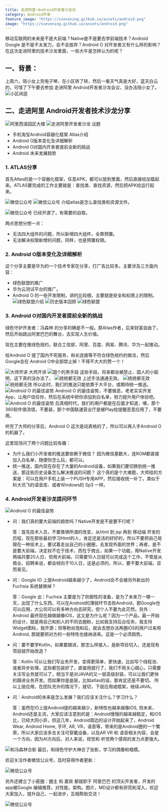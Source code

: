 ```yaml
---
title: 走进阿里-Android开发者沙龙记
category: Android开发
feature_image: "https://ssevening.github.io/assets/android.png"
image: "https://ssevening.github.io/assets/android.png"
---
```


移动互联网的未来是不是大前端？Native是不是要去学前端技术？Android Google 是不是不太发力，会不会放弃？Android O 对开发者又有什么样的影响？在这次走进阿里的技术沙龙里面，一些大牛是怎样认为的呢？

<!-- more -->

## 一、背景：
上周六，陪小女上完电子琴，在小区转了转，然后一看天气真是大好，蓝天白云的，可惜了下午要去参加 走进阿里 Android开发者沙龙会议，没办法陪小女了。
![小区闲逛](https://ssevening.github.io/assets/runtoali/1.jpg)


## 二、走进阿里 Android开发者技术沙龙分享

![阿里西溪园区大楼](https://ssevening.github.io/assets/runtoali/2.jpg)
![走进阿里开发者沙龙](https://ssevening.github.io/assets/runtoali/3.jpg)
议题

* 手机淘宝Android容器化框架 Atlas介绍
* Android O版本变化及详细解析
* Android O对国内开发者提前全新的挑战
* Android 未来发展趋势

### 1. ATLAS分享

首先Atlas的是一个容器化框架，任意APK，都可以放到里面，然后直接给加载起来。ATLAS要完成的工作主要就是：查找类、查找资源，然后把APK给运行起来。

![微信公众号](https://ssevening.github.io/assets/runtoali/4.jpg)
![微信公众号](https://ssevening.github.io/assets/runtoali/5.jpg)
介绍atlas是怎么查找类和资源文件。

![微信公众号](https://ssevening.github.io/assets/runtoali/6.jpg)
已经开源了，有需要的自取。

两点思想分想一点：
* 无法四大组件的问题，所以新增四大组件，全靠预置。
* 无法解决权限新增的问题，同样，也是预置权限。


### 2. Android O版本变化及详细解析

这个分享主要是华为的一个技术专家在分享，打广告比较多。主要涉及三方面内容：
* 绿色联盟的推广
* 华为云测试平台的推广。
* Android O 的一些开发限制，讲的比较细，主要就是安全和权限上的限制。
![绿色联盟介绍](https://ssevening.github.io/assets/runtoali/7.jpg)
![历史版本回顾](https://ssevening.github.io/assets/runtoali/8.jpg)
![绿色联盟](https://ssevening.github.io/assets/runtoali/9.jpg)


### 3. Android O对国内开发者提前全新的挑战

绿色守护开发者：冯森林 的分享的确是不一般。原Atlas作者，后来财富自由了，然后开始跳出阿里巴巴的舞台，去实现人生价值。

现在主要在推绿色规约，联合工信部，阿里、百度、网易、腾讯、华为一起推动。

给Android O 提了国内不死服务，和长连接等不符合绿色规约的做法，然后 Google会在 Android O中全部禁止掉！不得不大大的赞一个！

![大师开讲](https://ssevening.github.io/assets/runtoali/10.jpg)
大师开讲
![国个的黑手段](https://ssevening.github.io/assets/runtoali/11.jpg)
这些手段，将来都会被禁止、国人的小聪明，这下真的没办法了。
![统统都无效](https://ssevening.github.io/assets/runtoali/12.jpg)
上述手法通通无效。
![统统都无效](https://ssevening.github.io/assets/runtoali/13.jpg)
![统统都无效](https://ssevening.github.io/assets/runtoali/14.jpg)
所以此时，我们的推送只能依靠于大平台，或期待统一推送。
![Android O 的最佳姿势](https://ssevening.github.io/assets/runtoali/15.jpg)
Android O 的最佳姿势，不要做恶，老老实实开发App，让用户信任你，然后在系统中把你添加到白名单，努力提升用户体验吧。
![Android O 的最佳姿势](https://ssevening.github.io/assets/runtoali/16.jpg)
后真相时代，我们的用户都是在后面才知道，噢，那个360软件很流氓，不要装，那个中国联通营业厅是被Play给提醒恶意应用了，不要用。

听完了大师的分享后，Android O 这次是动真格的了，所以可以再入手Android O的机器了。

这里现场问了两个问题比较有趣：
* 为什么我们小开发者的推送要依赖于微信？
因为微信基数大，连ROM都直接加入白名单，随便你怎么玩，都可以。
* 统一推送，国内现在存在了大量的Android设备，如果我们要切换到统一推送，那这些历史设备怎么解决推送的问题？
这个真的是个大难题，大师给的方案是：可以在用户手机上装一个PUSH专用APP，然后接收统一补丁。类似于科大讯飞的语音库、或者Windows的 Sp3 一样。


### 4. Android开发者沙龙提问环节
![Android O 的最佳姿势](https://ssevening.github.io/assets/runtoali/17.jpg)


* 问：我们真的要大前端的趋势吗？Native开发是不是要不行呢？
  
  答：首先技术人员，不要畏惧所谓的改变，从html 到 jsp 再到 移动端 开发的历程，现在那些最初学习Html的人，肯定还是活的好好的，所以不要把自己局限在一种技术上，要试着走出自己的小圈圈，去发现外面的世界；再者，是不是要大前端，决定权不在于技术，而在于商业，如果一个功能，用Native开发两端共要20人日，但用大前端，只需要10人日就可以完成这个工作，不管是从商业、招聘来说，都会倾向于10人日，这是必须的，所以，要不要大前端，显而易见。
  
* 问：Google IO 上提Android越来越少了，Android会不会被另外新出的 Fuchsia 系统替换掉？

  答：Google 出：Fuchsia 主要是为了防御性的准备，是为了未来万一哪一天，出现了什么东西，可以在Android的薄弱环节击败Android，那Google也可以应用，大公司可以有多种方向去研究，但个人不要为此茫然。另外：Android 最终现在越做越像iOS，这又是为什么呢？因为一个产品，最一开始的设计，就是用自己和别人的不同去圈粉，比如我支持后台任务，我支持Widget图标，我开源；但等粉丝饱和后，就会去想办法再圈iOS的用户过来用Android, 那就要把对方的一些特性也接纳进来。这是一个必须趋势。
  
* 问：要不要学Kotlin，如果要跟进，那怎么样接入，是新项目切入，还是现有项目就开始改造？

  答：Kotlin 可以让我们写业务开发，变得更简单，更快速，比如写个线程池、或者异步处理，这些都包装好了，直接用就行了，我们不用关心细心，只需要关注写业务就可以了，相当于是对JAVA的又一层高级封装，可以让我们更快的跟进业务开发。而如果你是底层，比如atlas的话，那肯定还是不要切。 所以上层应用，在团队充许的情况下，就切，下层应用或框架，继续JAVA。
  
* 问：Android的未来是怎么发展？我们应该关注什么？学习什么？

  答：虽然在IO上提Android提的越来越少，新特性也越来越像iOS, 但未来，Android还是主流，大家应该注意到的是：Android慢慢的越来越稳定，和iOS比，已经大同小异，但这几年，Android周边的设计开始起来了，Android Wear, Android Home, 手环, AR, VR，语音等，带来的是Android圈的一个繁荣，所以大家应该多去关注可穿戴设备，以及AR VR 和 语音相关内容，会是一个方向，因为AI方向后，对人来说，视觉和 听觉两个感观的发力点更强大。
  

![和冯森林合影](https://ssevening.github.io/assets/runtoali/18.jpg)
最后，和绿色守护大神合了张影，学习的偶像和楷模。
  


欢迎关注作者微信公众号，及时获得作者更新：

![微信公众号](https://ssevening.github.io/assets/weichat_qrcode.jpg)

另外还建立了小密圈：圈主 和 嘉宾 都就职于 阿里巴巴 的顶尖开发者，开发的app被Google 编辑推荐，对性能，架构，图片，MD设计都有研究和深入，欢迎大家加入，提升自己，一起进步，互相帮助交流！

![微信公众号](https://ssevening.github.io/assets/mi_qrcode.png)










